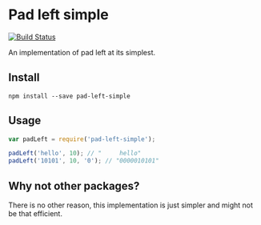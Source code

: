 # Pad left simple
[![Build Status](https://travis-ci.org/ycmjason/pad-left.svg?branch=master)](https://travis-ci.org/ycmjason/pad-left)

An implementation of pad left at its simplest.

## Install
```
npm install --save pad-left-simple
```

## Usage
```javascript
var padLeft = require('pad-left-simple');

padLeft('hello', 10); // "     hello"
padLeft('10101', 10, '0'); // "0000010101"
```

## Why not other packages?
There is no other reason, this implementation is just simpler and might not be that efficient.
